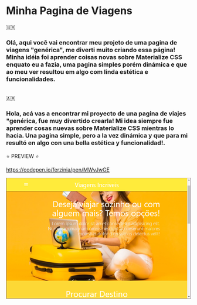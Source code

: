 <h1>Minha Pagina de Viagens </h1> 
<p>🇧🇷 </br>
<h3>Olá, aqui você vai encontrar meu projeto de uma pagina de viagens "genérica", me diverti muito criando essa página! Minha idéia foi aprender coisas novas sobre Materialize CSS enquato eu a fazia, uma pagina simples porém dinámica e que ao meu ver resultou em algo com linda estética e funcionalidades.</h3> </br>
🇦🇷</br>
<h3>Hola, acá vas a encontrar mi proyecto de una pagina de viajes "genérica, fue muy divertido crearla! Mi idea siempre fue aprender cosas nuevas sobre Materialize CSS mientras lo hacia. Una pagina simple, pero a la vez dinámica y que para mi resultó en algo con una bella estética y funcionalidad!.</h3>


:star: PREVIEW :star:


https://codepen.io/ferzinia/pen/MWvJwGE

![imagem](img\preview1pagina.png)
